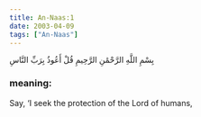 ```yaml
---
title: An-Naas:1
date: 2003-04-09
tags: ["An-Naas"]
---
```

بِسْمِ اللَّهِ الرَّحْمَٰنِ الرَّحِيمِ قُلْ أَعُوذُ بِرَبِّ النَّاسِ
### meaning: 
Say, ‘I seek the protection of the Lord of humans,
